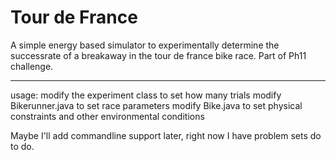 # Tour de France
A simple energy based simulator to experimentally determine the successrate of a breakaway in the tour de france bike race. Part of Ph11 challenge.

-------------------------
usage:
modify the experiment class to set how many trials
modify Bikerunner.java to set race parameters
modify Bike.java to set physical constraints and other environmental conditions

Maybe I'll add commandline support later, right now I have problem sets do to do.
